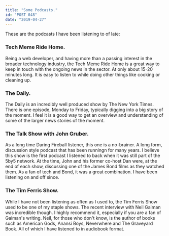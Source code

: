 ```yaml
---
title: "Some Podcasts."
id: "POST 048"
date: "2019-04-27"
---
```


These are the podcasts I have been listening to of late: 

### Tech Meme Ride Home.

Being a web developer, and having more than a passing interest in the broader technology industry, the Tech Meme Ride Home is a great way to keep in touch with the ongoing news in the sector. At only about 15-20 minutes long. It is easy to listen to while doing other things like cooking or cleaning up. 

### The Daily. 

The Daily is an incredibly well produced show by The New York Times. There is one episode, Monday to Friday, typically digging into a big story of the moment. I feel it is a good way to get an overview and understanding of some of the larger news stories of the moment. 

### The Talk Show with John Gruber.

As a long time Daring Fireball listener, this one is a no-brainer. A long form, discussion style podcast that has been runningn for many years. I believe this show is the first podcast I listened to back when it was still part of the 5by5 network. At the time, John and his former co-host Dan were, at the end of each show, discussing one of the James Bond films as they watched them. As a fan of tech and Bond, it was a great combination. I have been listening on and off since. 

### The Tim Ferris Show. 

While I have not been listening as often as I used to, the Tim Ferris Show used to be one of my staple shows. The recent interview with Neil Gaiman was incredible though. I highly recommend it, especially if you are a fan of Gaiman's writing. Neil, for those who don't know, is the author of books such as American Gods, Anansi Boys, Neverwhere and The Graveyard Book. All of which I have listened to in audiobook format. 

